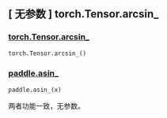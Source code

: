 ## [ 无参数 ] torch.Tensor.arcsin_

### [torch.Tensor.arcsin_](https://pytorch.org/docs/stable/generated/torch.Tensor.arcsin_.html)

```python
torch.Tensor.arcsin_()
```

### [paddle.asin_]()

```python
paddle.asin_(x)
```

两者功能一致，无参数。
